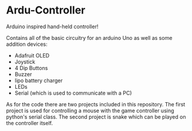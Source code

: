 # Ardu-Controller
Arduino inspired hand-held controller!

Contains all of the basic circuitry for an arduino Uno as well as some addition devices:
  - Adafruit OLED
  - Joystick
  - 4 Dip Buttons
  - Buzzer
  - lipo battery charger
  - LEDs
  - Serial (which is used to communicate with a PC)
  
As for the code there are two projects included in this repository. 
The first project is used for controlling a mouse with the game controller using python's serial class.
The second project is snake which can be played on the controller itself.
